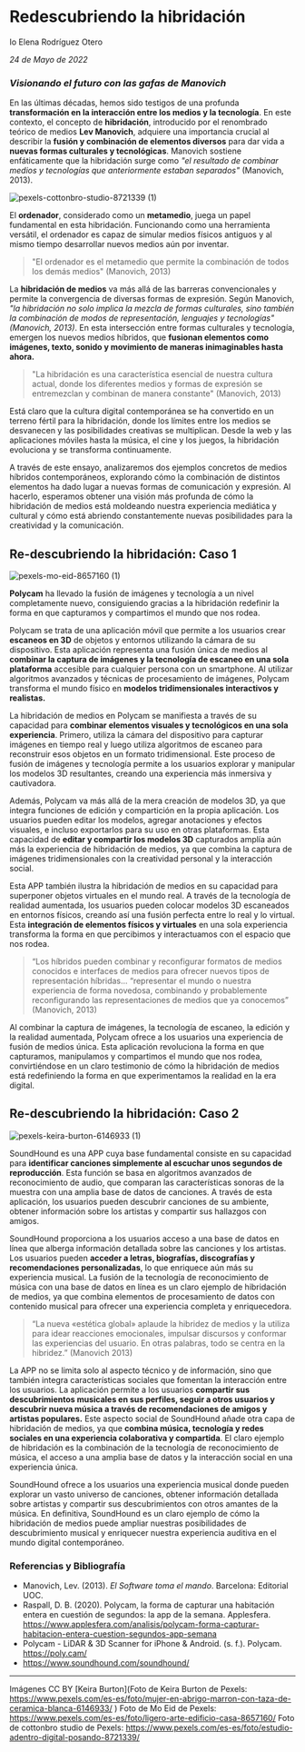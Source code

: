 # Redescubriendo la hibridación

Io Elena Rodríguez Otero

_24 de Mayo de 2022_


### _Visionando el futuro con las gafas de Manovich_




En las últimas décadas, hemos sido testigos de una profunda **transformación en la interacción entre los medios y la tecnología**. En este contexto, el concepto de **hibridación**, introducido por el renombrado teórico de medios **Lev Manovich**, adquiere una importancia crucial al describir la **fusión y combinación de elementos diversos** para dar vida a **nuevas formas culturales y tecnológicas**. Manovich sostiene enfáticamente que la hibridación surge como _"el resultado de combinar medios y tecnologías que anteriormente estaban separados"_ (Manovich, 2013).

![pexels-cottonbro-studio-8721339 (1)](https://github.com/iofromohio/PEC3_Manovich_Reloaded./assets/134507094/4e42eecd-781e-43e3-852a-d30491a31fd0)



El **ordenador**, considerado como un **metamedio**, juega un papel fundamental en esta hibridación. Funcionando como una herramienta versátil, el ordenador es capaz de simular medios físicos antiguos y al mismo tiempo desarrollar nuevos medios aún por inventar.  

>"El ordenador es el metamedio que permite la combinación de todos los demás medios" (Manovich, 2013)

La **hibridación de medios** va más allá de las barreras convencionales y permite la convergencia de diversas formas de expresión. Según Manovich, _"la hibridación no solo implica la mezcla de formas culturales, sino también la combinación de modos de representación, lenguajes y tecnologías"_ _(Manovich, 2013)_. En esta intersección entre formas culturales y tecnología, emergen los nuevos medios híbridos, que **fusionan elementos como imágenes, texto, sonido y movimiento de maneras inimaginables hasta ahora.**

>"La hibridación es una característica esencial de nuestra cultura actual, donde los diferentes medios y formas de expresión se entremezclan y combinan de manera constante" (Manovich, 2013)

Está claro que la cultura digital contemporánea se ha convertido en un terreno fértil para la hibridación, donde los límites entre los medios se desvanecen y las posibilidades creativas se multiplican. Desde la web y las aplicaciones móviles hasta la música, el cine y los juegos, la hibridación evoluciona y se transforma continuamente. 

A través de este ensayo, analizaremos dos ejemplos concretos de medios híbridos contemporáneos, explorando cómo la combinación de  distintos elementos ha dado lugar a nuevas formas de comunicación y expresión. Al hacerlo, esperamos obtener una visión más profunda de cómo la hibridación de medios está moldeando nuestra experiencia mediática y cultural y cómo está abriendo constantemente nuevas posibilidades para la creatividad y la comunicación.


 
## Re-descubriendo la hibridación: Caso 1

![pexels-mo-eid-8657160 (1)](https://github.com/iofromohio/PEC3_Manovich_Reloaded./assets/134507094/e1c59e18-c019-401c-b1cd-b76e94d511c0)



**Polycam** ha llevado la fusión de imágenes y tecnología a un nivel completamente nuevo, consiguiendo gracias a la hibridación redefinir la forma en que capturamos y compartimos el mundo que nos rodea.

Polycam se trata de una aplicación móvil que permite a los usuarios crear **escaneos en 3D** de objetos y entornos utilizando la cámara de su dispositivo. Esta aplicación representa una fusión única de medios al **combinar la captura de imágenes y la tecnología de escaneo en una sola plataforma** accesible para cualquier persona con un smartphone. Al utilizar algoritmos avanzados y técnicas de procesamiento de imágenes, Polycam transforma el mundo físico en **modelos tridimensionales interactivos y realistas.**

La hibridación de medios en Polycam se manifiesta a través de su capacidad para **combinar elementos visuales y tecnológicos en una sola experiencia**. Primero, utiliza la cámara del dispositivo para capturar imágenes en tiempo real y luego utiliza algoritmos de escaneo para reconstruir esos objetos en un formato tridimensional. Este proceso de fusión de imágenes y tecnología permite a los usuarios explorar y manipular los modelos 3D resultantes, creando una experiencia más inmersiva y cautivadora.

Además, Polycam va más allá de la mera creación de modelos 3D, ya que integra funciones de edición y compartición en la propia aplicación. Los usuarios pueden editar los modelos, agregar anotaciones y efectos visuales, e incluso exportarlos para su uso en otras plataformas. Esta capacidad de **editar y compartir los modelos 3D** capturados amplía aún más la experiencia de hibridación de medios, ya que combina la captura de imágenes tridimensionales con la creatividad personal y la interacción social.

Esta APP también ilustra la hibridación de medios en su capacidad para superponer objetos virtuales en el mundo real. A través de la tecnología de realidad aumentada, los usuarios pueden colocar modelos 3D escaneados en entornos físicos, creando así una fusión perfecta entre lo real y lo virtual. Esta **integración de elementos físicos y virtuales** en una sola experiencia transforma la forma en que percibimos y interactuamos con el espacio que nos rodea. 

>“Los híbridos pueden combinar y reconfigurar formatos de medios conocidos e interfaces de medios para ofrecer nuevos tipos de representación híbridas... “representar el mundo o nuestra experiencia de forma novedosa, combinando y probablemente reconfigurando las representaciones de medios que ya conocemos” (Manovich, 2013)

Al combinar la captura de imágenes, la tecnología de escaneo, la edición y la realidad aumentada, Polycam ofrece a los usuarios una experiencia de fusión de medios única. Esta aplicación revoluciona la forma en que capturamos, manipulamos y compartimos el mundo que nos rodea, convirtiéndose en un claro testimonio de cómo la hibridación de medios está redefiniendo la forma en que experimentamos la realidad en la era digital.

## Re-descubriendo la hibridación: Caso 2

![pexels-keira-burton-6146933 (1)](https://github.com/iofromohio/PEC3_Manovich_Reloaded./assets/134507094/98f7fb6d-5d32-44d6-80ef-7b7a00062ee0)



SoundHound es una APP cuya base fundamental consiste en su capacidad para **identificar canciones simplemente al escuchar unos segundos de reproducción**. Esta función se basa en algoritmos avanzados de reconocimiento de audio, que comparan las características sonoras de la muestra con una amplia base de datos de canciones. A través de esta aplicación, los usuarios pueden descubrir canciones de su ambiente, obtener información sobre los artistas y compartir sus hallazgos con amigos. 

SoundHound proporciona a los usuarios acceso a una base de datos en línea que alberga información detallada sobre las canciones y los artistas. Los usuarios pueden **acceder a letras, biografías, discografías y recomendaciones personalizadas**, lo que enriquece aún más su experiencia musical. La fusión de la tecnología de reconocimiento de música con una base de datos en línea es un claro ejemplo de hibridación de medios, ya que combina elementos de procesamiento de datos con contenido musical para ofrecer una experiencia completa y enriquecedora. 

>“La nueva «estética global» aplaude la hibridez de medios y la utiliza para idear reacciones emocionales, impulsar discursos y conformar las experiencias del usuario. En otras palabras, todo se centra en la hibridez.” (Manovich 2013)

La APP no se limita solo al aspecto técnico y de información, sino que también integra características sociales que fomentan la interacción entre los usuarios. La aplicación permite a los usuarios **compartir sus descubrimientos musicales en sus perfiles, seguir a otros usuarios y descubrir nueva música a través de recomendaciones de amigos y artistas populares.** Este aspecto social de SoundHound añade otra capa de hibridación de medios, ya que **combina música, tecnología y redes sociales en una experiencia colaborativa y compartida**. El claro ejemplo de hibridación es la combinación de la tecnología de reconocimiento de música, el acceso a una amplia base de datos y la interacción social en una experiencia única.  

SoundHound ofrece a los usuarios una experiencia musical donde pueden explorar un vasto universo de canciones, obtener información detallada sobre artistas y compartir sus descubrimientos con otros amantes de la música. En definitiva, SoundHound es un claro ejemplo de cómo la hibridación de medios puede ampliar nuestras posibilidades de descubrimiento musical y enriquecer nuestra experiencia auditiva en el mundo digital contemporáneo.


### Referencias y Bibliografía

* Manovich, Lev. (2013). *El Software toma el mando*. Barcelona: Editorial UOC.
* Raspall, D. B. (2020). Polycam, la forma de capturar una habitación entera en cuestión de segundos: la app de la semana. Applesfera. https://www.applesfera.com/analisis/polycam-forma-capturar-habitacion-entera-cuestion-segundos-app-semana
* Polycam - LiDAR & 3D Scanner for iPhone & Android. (s. f.). Polycam. https://poly.cam/
* https://www.soundhound.com/soundhound/ 


----
Imágenes CC BY [Keira Burton](Foto de Keira Burton de Pexels: https://www.pexels.com/es-es/foto/mujer-en-abrigo-marron-con-taza-de-ceramica-blanca-6146933/ )
Foto de Mo Eid de Pexels: https://www.pexels.com/es-es/foto/ligero-arte-edificio-casa-8657160/ 
Foto de cottonbro studio de Pexels: https://www.pexels.com/es-es/foto/estudio-adentro-digital-posando-8721339/




